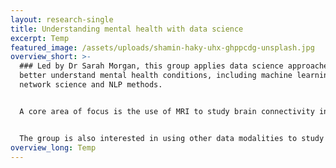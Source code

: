 ```yaml
---
layout: research-single
title: Understanding mental health with data science
excerpt: Temp
featured_image: /assets/uploads/shamin-haky-uhx-ghppcdg-unsplash.jpg
overview_short: >-
  ### Led by Dr Sarah Morgan, this group applies data science approaches to
  better understand mental health conditions, including machine learning,
  network science and NLP methods.


  A core area of focus is the use of MRI to study brain connectivity in schizophrenia and other mental health conditions. The group uses brain MRI to estimate brain networks, where nodes represent macroscopic brain regions and edges represent connectivity between regions. This allows exploration of whether connectivity patterns can be used to predict individual patients’ disease trajectories and what such patterns reveal about the biological mechanisms underlying mental health conditions, for example by relating brain MRI networks to genetic and genomic data.


  The group is also interested in using other data modalities to study mental health, with projects investigating the potential of transcribed speech data to predict risk for psychotic disorders and mapping transcribed speech excerpts as networks.
overview_long: Temp
---
```

